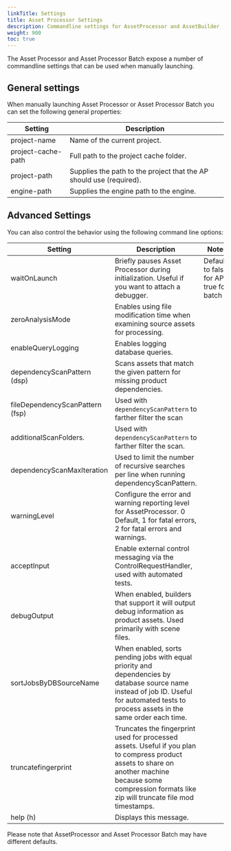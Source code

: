 ```yaml
---
linkTitle: Settings
title: Asset Processor Settings
description: Commandline settings for AssetProcessor and AssetBuilder
weight: 900
toc: true
---
```


The Asset Processor and Asset Processor Batch expose a number of commandline settings that can be used when manually launching.

## General settings
When manually launching Asset Processor or Asset Processor Batch you can set the following general properties:

| Setting            | Description                                                         |
|--------------------|---------------------------------------------------------------------|
| project-name       | Name of the current project.                                        |
| project-cache-path | Full path to the project cache folder.                              |
| project-path       | Supplies the path to the project that the AP should use (required). | 
| engine-path        | Supplies the engine path to the engine.                             |


## Advanced Settings
You can also control the behavior using the following command line options:

| Setting                         | Description                                                                                                                                                                                                 | Notes                                    |
|---------------------------------|-------------------------------------------------------------------------------------------------------------------------------------------------------------------------------------------------------------|------------------------------------------|
| waitOnLaunch                    | Briefly pauses Asset Processor during initialization. Useful if you want to attach a debugger.                                                                                                              | Defaults to false for AP, true for batch |
| zeroAnalysisMode                | Enables using file modification time when examining source assets for processing.                                                                                                                           |                                          | 
| enableQueryLogging              | Enables logging database queries.                                                                                                                                                                           |                                          |
| dependencyScanPattern (dsp)     | Scans assets that match the given pattern for missing product dependencies.                                                                                                                                 |                                          |
| fileDependencyScanPattern (fsp) | Used with `dependencyScanPattern` to farther filter the scan                                                                                                                                                |                                          |
| additionalScanFolders.          | Used with `dependencyScanPattern` to farther filter the scan.                                                                                                                                               |                                          |
| dependencyScanMaxIteration      | Used to limit the number of recursive searches per line when running dependencyScanPattern.                                                                                                                 |                                          |
| warningLevel                    | Configure the error and warning reporting level for AssetProcessor. 0 Default, 1 for fatal errors, 2 for fatal errors and warnings.                                                                         |                                          |
| acceptInput                     | Enable external control messaging via the ControlRequestHandler, used with automated tests.                                                                                                                 |                                          |
| debugOutput                     | When enabled, builders that support it will output debug information as product assets. Used primarily with scene files.                                                                                    |                                          |
| sortJobsByDBSourceName          | When enabled, sorts pending jobs with equal priority and dependencies by database source name instead of job ID. Useful for automated tests to process assets in the same order each time.                  |                                          |
| truncatefingerprint             | Truncates the fingerprint used for processed assets. Useful if you plan to compress product assets to share on another machine because some compression formats like zip will truncate file mod timestamps. |                                          |
| help (h)                        | Displays this message.                                                                                                                                                                                      |                                          |

Please note that AssetProcessor and Asset Processor Batch may have different defaults.
